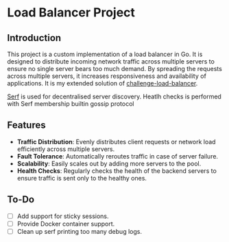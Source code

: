 # Load Balancer Project

## Introduction

This project is a custom implementation of a load balancer in Go. It is designed to distribute incoming network traffic across multiple servers to ensure no single server bears too much demand. By spreading the requests across multiple servers, it increases responsiveness and availability of applications.
It is my extended solution of [challenge-load-balancer](https://codingchallenges.fyi/challenges/challenge-load-balancer/).

[Serf](https://www.serf.io/) is used for decentralised server discovery. Heatlh checks is performed with Serf membership builtin gossip protocol

## Features

- **Traffic Distribution**: Evenly distributes client requests or network load efficiently across multiple servers.
- **Fault Tolerance**: Automatically reroutes traffic in case of server failure.
- **Scalability**: Easily scales out by adding more servers to the pool.
- **Health Checks**: Regularly checks the health of the backend servers to ensure traffic is sent only to the healthy ones.

## To-Do

- [ ] Add support for sticky sessions.
- [ ] Provide Docker container support.
- [ ] Clean up serf printing too many debug logs.
